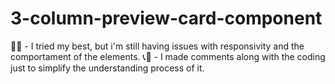 # 3-column-preview-card-component

🥸🎨 - I tried my best, but i'm still having issues with responsivity and the comportament of the elements.
📞🍃 - I made comments along with the coding just to simplify the understanding process of it.
